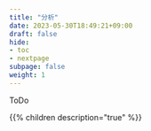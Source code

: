 ```yaml
---
title: "分析"
date: 2023-05-30T18:49:21+09:00
draft: false
hide:
- toc
- nextpage
subpage: false
weight: 1
---
```


ToDo

<!--more-->

{{% children description="true"   %}}